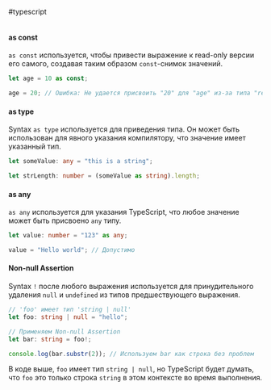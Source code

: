 #typescript 
```table-of-contents
```
#### as const 
`as const` используется, чтобы привести выражение к read-only версии его самого, создавая таким образом `const`-снимок значений.

```typescript
let age = 10 as const; 

age = 20; // Ошибка: Не удается присвоить "20" для "age" из-за типа "readonly 10"
```
#### as type
Syntax `as type` используется для приведения типа. Он может быть использован для явного указания компилятору, что значение имеет указанный тип.

```typescript
let someValue: any = "this is a string";

let strLength: number = (someValue as string).length;
```
#### as any
`as any` используется для указания TypeScript, что любое значение может быть присвоено `any` типу.

```typescript
let value: number = "123" as any;

value = "Hello world"; // Допустимо
```
#### Non-null Assertion
Syntax `!` после любого выражения используется для принудительного удаления `null` и `undefined` из типов предшествующего выражения.

```typescript
// 'foo' имеет тип 'string | null'
let foo: string | null = "hello";

// Применяем Non-null Assertion
let bar: string = foo!; 

console.log(bar.substr(2)); // Используем bar как строка без проблем
```

В коде выше, `foo` имеет тип `string | null`, но TypeScript будет думать, что `foo` это только строка `string` в этом контексте во время выполнения.